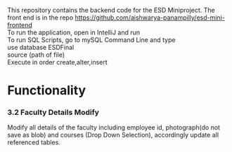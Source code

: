 This repository contains the backend code for the ESD Miniproject. The front end is in the repo https://github.com/aishwarya-panampilly/esd-mini-frontend<br>
To run the application, open in IntelliJ and run<br>
To run SQL Scripts, go to mySQL Command Line and type<br>
use database ESDFinal<br>
source (path of file)<br>
Execute in order create,alter,insert<br>

<h1>Functionality</h1>
<h3>3.2 Faculty Details Modify</h3>
Modify all details of the faculty including employee id, photograph(do not save as blob) and courses (Drop Down Selection), accordingly update all referenced tables.
